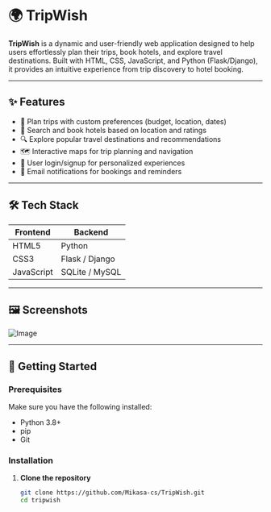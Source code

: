 # 🌍 TripWish

**TripWish** is a dynamic and user-friendly web application designed to help users effortlessly plan their trips, book hotels, and explore travel destinations. Built with HTML, CSS, JavaScript, and Python (Flask/Django), it provides an intuitive experience from trip discovery to hotel booking.

---

## ✨ Features

- 🧳 Plan trips with custom preferences (budget, location, dates)
- 🏨 Search and book hotels based on location and ratings
- 🔍 Explore popular travel destinations and recommendations
- 🗺️ Interactive maps for trip planning and navigation
- 🔐 User login/signup for personalized experiences
- 📧 Email notifications for bookings and reminders

---

## 🛠️ Tech Stack

| Frontend   | Backend    | 
|------------|------------|
| HTML5      | Python     | 
| CSS3       | Flask / Django |
| JavaScript | SQLite / MySQL | 


---

## 🖼️ Screenshots

![Image](https://github.com/user-attachments/assets/73fd8a3c-e4c9-432d-a3ca-a8be67be9116)

---

## 🚀 Getting Started

### Prerequisites

Make sure you have the following installed:

- Python 3.8+
- pip
- Git

### Installation

1. **Clone the repository**

   ```bash
   git clone https://github.com/Mikasa-cs/TripWish.git
   cd tripwish
